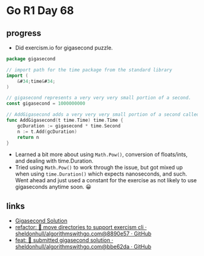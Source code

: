 # Go R1 Day 68


## progress

- Did exercism.io for gigasecond puzzle.

```go
package gigasecond

// import path for the time package from the standard library
import (
	&#34;time&#34;
)

// gigasecond represents a very very very small portion of a second.
const gigasecond = 1000000000

// AddGigasecond adds a very very very small portion of a second called a gigasecond to a provided time input.
func AddGigasecond(t time.Time) time.Time {
	gcDuration := gigasecond * time.Second
	n := t.Add(gcDuration)
	return n
}

```

- Learned a bit more about using `Math.Pow()`, conversion of floats/ints, and dealing with time.Duration.
- Tried using `Math.Pow()` to work through the issue, but got mixed up when using `time.Duration()` which expects nanoseconds, and such.
Went ahead and just used a constant for the exercise as not likely to use gigaseconds anytime soon. 😀

## links

- [Gigasecond Solution](https://exercism.io/my/solutions/1731a96e6e5345129e2fb181f6f44821)
- [refactor: 🚚 move directories to support exercism cli · sheldonhull/algorithmswithgo.com@8890e57 · GitHub](https://github.com/sheldonhull/algorithmswithgo.com/commit/8890e576b13c5e063fe70da2a42a8826be222850)
- [feat: 🎉 submitted gigasecond solution · sheldonhull/algorithmswithgo.com@bbe62da · GitHub](https://github.com/sheldonhull/algorithmswithgo.com/commit/bbe62da3a721c935ff7cb79327d4cc158bc60e71)

